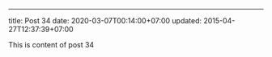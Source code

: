 ---
title: Post 34
date: 2020-03-07T00:14:00+07:00
updated: 2015-04-27T12:37:39+07:00

This is content of post 34